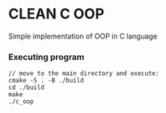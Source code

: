 # CLEAN C OOP

Simple implementation of OOP in C language

### Executing program

```
// move to the main directory and execute:
cmake -S . -B ./build
cd ./build
make
./c_oop
```